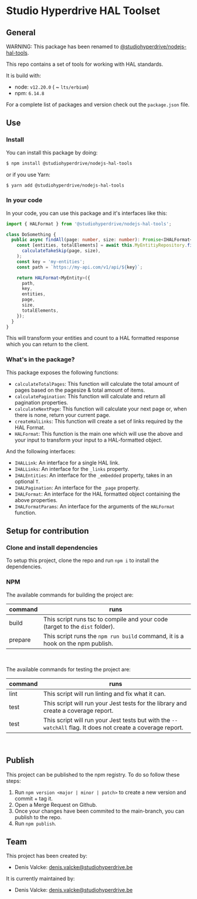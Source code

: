 # Studio Hyperdrive HAL Toolset

## General

WARNING: This package has been renamed to [@studiohyperdrive/nodejs-hal-tools](https://www.npmjs.com/package/@studiohyperdrive/nodejs-hal-tools).

This repo contains a set of tools for working with HAL standards.

It is build with:
- node: `v12.20.0` ( ~ `lts/erbium`)
- npm: `6.14.8`

For a complete list of packages and version check out the `package.json` file.

## Use

### Install

You can install this package by doing:
``` bash
$ npm install @studiohyperdrive/nodejs-hal-tools
```
or if you use Yarn:
``` bash
$ yarn add @studiohyperdrive/nodejs-hal-tools
```

### In your code
In your code, you can use this package and it's interfaces like this:

```typescript
import { HALFormat } from '@studiohyperdrive/nodejs-hal-tools';

class DoSomething {
  public async findAll(page: number, size: number): Promise<IHALFormat<MyEntity>> {
    const [entities, totalElements] = await this.MyEntitiyRepository.findAndCount(
      calculateTakeSkip(page, size),
    );
    const key = 'my-entities';
    const path = `https://my-api.com/v1/api/${key}`;

    return HALFormat<MyEntity>({
      path,
      key,
      entities,
      page,
      size,
      totalElements,
    });
  }
}
```

This will transform your entities and count to a HAL formatted response which you can return to the client.

### What's in the package?
This package exposes the following functions:
- `calculateTotalPages`: This function will calculate the total amount of pages based on the pagesize & total amount of items.
- `calculatePagination`: This function will calculate and return all pagination properties.
- `calculateNextPage`: This function will calculate your next page or, when there is none, return your current page.
- `createHalLinks`: This function will create a set of links required by the HAL Format.
- `HALFormat`: This function is the main one which will use the above and your input to transform your input to a HAL-formatted object.

And the following interfaces:
- `IHALLink`: An interface for a single HAL link.
- `IHALLinks`: An interface for the `_links` property.
- `IHALEntities`: An interface for the `_embedded` property, takes in an optional `T`.
- `IHALPagination`: An interface for the `_page` property.
- `IHALFormat`: An interface for the HAL formatted object containing the above properties.
- `IHALFormatParams`: An interface for the arguments of the `HALFormat` function.
## Setup for contribution

### Clone and install dependencies
To setup this project, clone the repo and run `npm i` to install the dependencies.

### NPM
The available commands for building the project are:

| command      | runs                                                                                                      |
|--------------|-----------------------------------------------------------------------------------------------------------|
| build        | This script runs tsc to compile and your code (target to the `dist` folder).                              |
| prepare      | This script runs the `npm run build` command, it is a hook on the npm publish.                            |
<br>

The available commands for testing the project are:

| command      | runs                                                                                                      |
|--------------|-----------------------------------------------------------------------------------------------------------|
| lint         | This script will run linting and fix what it can.                                                         |
| test         | This script will run your Jest tests for the library and create a coverage report.                        |
| test         | This script will run your Jest tests but with the `--watchAll` flag. It does not create a coverage report.|
<br>

## Publish

This project can be published to the npm registry. To do so follow these steps:
1. Run `npm version <major | minor | patch>` to create a new version and commit + tag it.
2. Open a Merge Request on Github.
3. Once your changes have been commited to the main-branch, you can publish to the repo.
4. Run `npm publish`.

## Team

This project has been created by:
- Denis Valcke: denis.valcke@studiohyperdrive.be

It is currently maintained by:
- Denis Valcke: denis.valcke@studiohyperdrive.be
